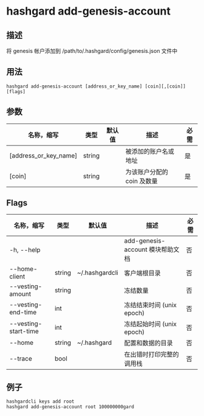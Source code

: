 # hashgard add-genesis-account

## 描述

将 genesis 帐户添加到 /path/to/.hashgard/config/genesis.json 文件中

## 用法

```shell
hashgard add-genesis-account [address_or_key_name] [coin][,[coin]] [flags]
```

## 参数

| 名称，缩写            | 类型   | 默认值 | 描述                       | 必需 |
| --------------------- | ------ | ------ | -------------------------- | -------- |
| [address_or_key_name] | string |        | 被添加的账户名或地址       | 是     |
| [coin]                | string |        | 为该账户分配的 coin 及数量 | 是     |

## Flags

| 名称，缩写           | 类型   | 默认值         | 描述                             | 必需 |
| -------------------- | ------ | -------------- | -------------------------------- | -------- |
| -h, --help           |        |                | add-genesis-account 模块帮助文档 | 否       |
| --home-client        | string | ~/.hashgardcli | 客户端根目录                     | 否       |
| --vesting-amount     | string |                | 冻结数量                         | 否       |
| --vesting-end-time   | int    |                | 冻结结束时间 (unix epoch)        | 否       |
| --vesting-start-time | int    |                | 冻结起始时间 (unix epoch)        | 否       |
| --home               | string | ~/.hashgard    | 配置和数据的目录                 | 否       |
| --trace              | bool   |                | 在出错时打印完整的调用栈         | 否       |

## 例子

```shell
hashgardcli keys add root
hashgard add-genesis-account root 100000000gard
```
